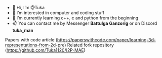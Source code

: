 - 👋 Hi, I’m @Tuka
- 👀 I’m interested in computer and coding stuff
- 🌱 I’m currently learning c++, c and python from the beginning 
- 📫 You can contact me by Messenger __Battulga Ganzorig__ or on Discord **tuka_man**

<!---
Tuka1120/Tuka1120 is a ✨ special ✨ repository because its `README.md` (this file) appears on your GitHub profile.
You can click the Preview link to take a look at your changes.
--->


Papers with code article (https://paperswithcode.com/paper/learning-3d-representations-from-2d-pre)
Related fork repository (https://github.com/Tuka1120/I2P-MAE)
